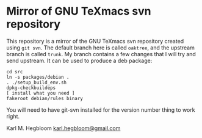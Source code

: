 # Mirror of GNU TeXmacs svn repository #

This repository is a mirror of the GNU TeXmacs svn repository created using `git svn`. The default branch here is called `oaktree`, and the upstream branch is called `trunk`. My branch contains a few changes that I will try and send upstream. It can be used to produce a deb package:

    cd src
    ln -s packages/debian .
    . ./setup_build_env.sh
    dpkg-checkbuildeps
    [ install what you need ]
    fakeroot debian/rules binary

You will need to have git-svn installed for the version number thing to work right.

Karl M. Hegbloom <karl.hegbloom@gmail.com>
